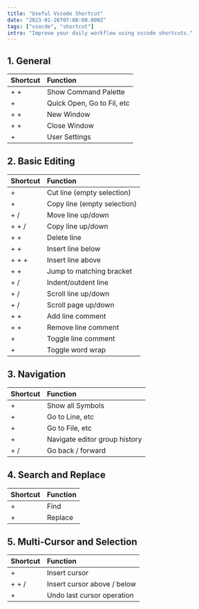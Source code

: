 ```yaml
---
title: "Useful Vscode Shortcut"
date: "2023-01-26T07:08:00.000Z"
tags: ["vsocde", "shortcut"]
intro: "Improve your daily workflow using vscode shortcuts."
---
```


## 1. General

| Shortcut                                                                        | Function                   |
| :------------------------------------------------------------------------------ | :------------------------- |
| <KeyButton title="Ctrl"/> + <KeyButton title="Shift"/> + <KeyButton title="P"/> | Show Command Palette       |
| <KeyButton title="Ctrl"/> + <KeyButton title="K"/>                              | Quick Open, Go to Fil, etc |
| <KeyButton title="Ctrl"/> + <KeyButton title="Shift"/> + <KeyButton title="N"/> | New Window                 |
| <KeyButton title="Ctrl"/> + <KeyButton title="Shift"/> + <KeyButton title="W"/> | Close Window               |
| <KeyButton title="Ctrl"/> + <KeyButton title=","/>                              | User Settings              |

## 2. Basic Editing

| Shortcut                                                                                                     | Function                    |
| :----------------------------------------------------------------------------------------------------------- | :-------------------------- |
| <KeyButton title="Ctrl"/> + <KeyButton title="X"/>                                                           | Cut line (empty selection)  |
| <KeyButton title="Ctrl"/> + <KeyButton title="C"/>                                                           | Copy line (empty selection) |
| <KeyButton title="Alt"/> + <KeyButton title="↑"/> / <KeyButton title="↓"/>                                   | Move line up/down           |
| <KeyButton title="Shift"/> + <KeyButton title="Alt"/> + <KeyButton title="↑"/> / <KeyButton title="↓"/>      | Copy line up/down           |
| <KeyButton title="Ctrl"/> + <KeyButton title="Shift"/> + <KeyButton title="K"/>                              | Delete line                 |
| <KeyButton title="Ctrl"/> + <KeyButton title="Enter"/> + <KeyButton title="K"/>                              | Insert line below           |
| <KeyButton title="Ctrl"/> + <KeyButton title="Shift"/> + <KeyButton title="Enter"/> + <KeyButton title="K"/> | Insert line above           |
| <KeyButton title="Ctrl"/> + <KeyButton title="Shift"/> + <KeyButton title="\"/>                              | Jump to matching bracket    |
| <KeyButton title="Ctrl"/> + <KeyButton title="]"/> / <KeyButton title="["/>                                  | Indent/outdent line         |
| <KeyButton title="Ctrl"/> + <KeyButton title="↑"/> / <KeyButton title="↓"/>                                  | Scroll line up/down         |
| <KeyButton title="Alt"/> + <KeyButton title="PgUp"/> / <KeyButton title="PgDn"/>                             | Scroll page up/down         |
| <KeyButton title="Ctrl"/> + <KeyButton title="K"/> <KeyButton title="Ctrl"/>+ <KeyButton title="C"/>         | Add line comment            |
| <KeyButton title="Ctrl"/> + <KeyButton title="K"/> <KeyButton title="Ctrl"/>+ <KeyButton title="U"/>         | Remove line comment         |
| <KeyButton title="Ctrl"/> + <KeyButton title="/"/>                                                           | Toggle line comment         |
| <KeyButton title="Ctrl"/> + <KeyButton title="Z"/>                                                           | Toggle word wrap            |

## 3. Navigation

| Shortcut                                                                   | Function                      |
| :------------------------------------------------------------------------- | :---------------------------- |
| <KeyButton title="Ctrl"/> + <KeyButton title="T"/>                         | Show all Symbols              |
| <KeyButton title="Ctrl"/> + <KeyButton title="G"/>                         | Go to Line, etc               |
| <KeyButton title="Ctrl"/> + <KeyButton title="P"/>                         | Go to File, etc               |
| <KeyButton title="Ctrl"/> + <KeyButton title="Tab"/>                       | Navigate editor group history |
| <KeyButton title="Alt"/> + <KeyButton title="←"/> / <KeyButton title="→"/> | Go back / forward             |

## 4. Search and Replace

| Shortcut                                           | Function |
| :------------------------------------------------- | :------- |
| <KeyButton title="Ctrl"/> + <KeyButton title="F"/> | Find     |
| <KeyButton title="Ctrl"/> + <KeyButton title="H"/> | Replace  |

## 5. Multi-Cursor and Selection

| Shortcut                                                                                              | Function                    |
| :---------------------------------------------------------------------------------------------------- | :-------------------------- |
| <KeyButton title="Alt"/> + <KeyButton title="Click"/>                                                 | Insert cursor               |
| <KeyButton title="Ctrl"/> + <KeyButton title="Alt"/>+ <KeyButton title="↑"/> / <KeyButton title="↓"/> | Insert cursor above / below |
| <KeyButton title="Ctrl"/> + <KeyButton title="U"/>                                                    | Undo last cursor operation  |

